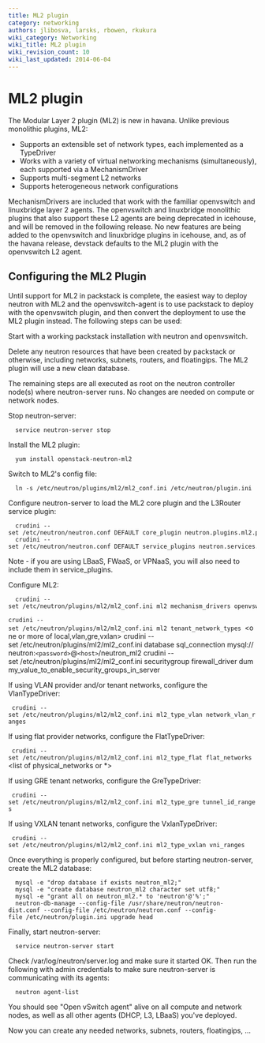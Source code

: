 ```yaml
---
title: ML2 plugin
category: networking
authors: jlibosva, larsks, rbowen, rkukura
wiki_category: Networking
wiki_title: ML2 plugin
wiki_revision_count: 10
wiki_last_updated: 2014-06-04
---
```


# ML2 plugin

The Modular Layer 2 plugin (ML2) is new in havana. Unlike previous monolithic plugins, ML2:

*   Supports an extensible set of network types, each implemented as a TypeDriver
*   Works with a variety of virtual networking mechanisms (simultaneously), each supported via a MechanismDriver
*   Supports multi-segment L2 networks
*   Supports heterogeneous network configurations

MechanismDrivers are included that work with the familiar openvswitch and linuxbridge layer 2 agents. The openvswitch and linuxbridge monolithic plugins that also support these L2 agents are being deprecated in icehouse, and will be removed in the following release. No new features are being added to the openvswitch and linuxbridge plugins in icehouse, and, as of the havana release, devstack defaults to the ML2 plugin with the openvswitch L2 agent.

## Configuring the ML2 Plugin

Until support for ML2 in packstack is complete, the easiest way to deploy neutron with ML2 and the openvswitch-agent is to use packstack to deploy with the openvswitch plugin, and then convert the deployment to use the ML2 plugin instead. The following steps can be used:

Start with a working packstack installation with neutron and openvswitch.

Delete any neutron resources that have been created by packstack or otherwise, including networks, subnets, routers, and floatingips. The ML2 plugin will use a new clean database.

The remaining steps are all executed as root on the neutron controller node(s) where neutron-server runs. No changes are needed on compute or network nodes.

Stop neutron-server:

      service neutron-server stop

Install the ML2 plugin:

      yum install openstack-neutron-ml2

Switch to ML2's config file:

      ln -s /etc/neutron/plugins/ml2/ml2_conf.ini /etc/neutron/plugin.ini

Configure neutron-server to load the ML2 core plugin and the L3Router service plugin:

      crudini --set /etc/neutron/neutron.conf DEFAULT core_plugin neutron.plugins.ml2.plugin.Ml2Plugin
      crudini --set /etc/neutron/neutron.conf DEFAULT service_plugins neutron.services.l3_router.l3_router_plugin.L3RouterPlugin

Note - if you are using LBaaS, FWaaS, or VPNaaS, you will also need to include them in service_plugins.

Configure ML2:

      crudini --set /etc/neutron/plugins/ml2/ml2_conf.ini ml2 mechanism_drivers openvswitch
`crudini --set /etc/neutron/plugins/ml2/ml2_conf.ini ml2 tenant_network_types `<one or more of local,vlan,gre,vxlan>
      crudini --set /etc/neutron/plugins/ml2/ml2_conf.ini database sql_connection mysql://neutron:`<password>`@`<host>`/neutron_ml2
      crudini --set /etc/neutron/plugins/ml2/ml2_conf.ini securitygroup firewall_driver dummy_value_to_enable_security_groups_in_server

If using VLAN provider and/or tenant networks, configure the VlanTypeDriver:

` crudini --set /etc/neutron/plugins/ml2/ml2_conf.ini ml2_type_vlan network_vlan_ranges `<same range syntax as openvswitch>

If using flat provider networks, configure the FlatTypeDriver:

` crudini --set /etc/neutron/plugins/ml2/ml2_conf.ini ml2_type_flat flat_networks `<list of physical_networks or *>

If using GRE tenant networks, configure the GreTypeDriver:

` crudini --set /etc/neutron/plugins/ml2/ml2_conf.ini ml2_type_gre tunnel_id_ranges `<list of ranges>

If using VXLAN tenant networks, configure the VxlanTypeDriver:

` crudini --set /etc/neutron/plugins/ml2/ml2_conf.ini ml2_type_vxlan vni_ranges `<list of ranges>

Once everything is properly configured, but before starting neutron-server, create the ML2 database:

      mysql -e "drop database if exists neutron_ml2;"
      mysql -e "create database neutron_ml2 character set utf8;"
      mysql -e "grant all on neutron_ml2.* to 'neutron'@'%';"
      neutron-db-manage --config-file /usr/share/neutron/neutron-dist.conf --config-file /etc/neutron/neutron.conf --config-file /etc/neutron/plugin.ini upgrade head

Finally, start neutron-server:

      service neutron-server start

Check /var/log/neutron/server.log and make sure it started OK. Then run the following with admin credentials to make sure neutron-server is communicating with its agents:

      neutron agent-list

You should see "Open vSwitch agent" alive on all compute and network nodes, as well as all other agents (DHCP, L3, LBaaS) you've deployed.

Now you can create any needed networks, subnets, routers, floatingips, ...
